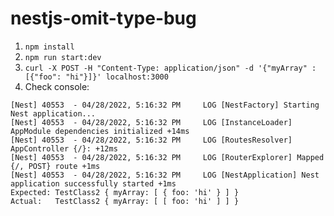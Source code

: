# nestjs-omit-type-bug

1. `npm install`
2. `npm run start:dev`
3. `curl -X POST -H "Content-Type: application/json" -d '{"myArray" : [{"foo": "hi"}]}' localhost:3000`
4. Check console:
```
[Nest] 40553  - 04/28/2022, 5:16:32 PM     LOG [NestFactory] Starting Nest application...
[Nest] 40553  - 04/28/2022, 5:16:32 PM     LOG [InstanceLoader] AppModule dependencies initialized +14ms
[Nest] 40553  - 04/28/2022, 5:16:32 PM     LOG [RoutesResolver] AppController {/}: +12ms
[Nest] 40553  - 04/28/2022, 5:16:32 PM     LOG [RouterExplorer] Mapped {/, POST} route +1ms
[Nest] 40553  - 04/28/2022, 5:16:32 PM     LOG [NestApplication] Nest application successfully started +1ms
Expected: TestClass2 { myArray: [ { foo: 'hi' } ] }
Actual:   TestClass2 { myArray: [ [ foo: 'hi' ] ] }
```
